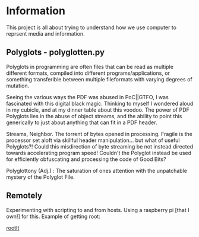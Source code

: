 # Information 
This project is all about trying to understand how we use computer to reprsent
media and information. 

## Polyglots - polyglotten.py
Polyglots in programming are often files that can be read as multiple different formats, compiled into different
programs/applications, or something transferible between multiple fileformats with varying degrees of mutation. 

Seeing the various ways the PDF was abused in PoC||GTFO, I was fascinated with this digital black magic. 
Thinking to myself I wondered aloud in my cubicle, and at my dinner table about this voodoo. The power of
PDF Polyglots lies in the abuse of object streams, and the ability to point this generically to just about anything
that can fit in a PDF header. 

Streams, Neighbor. The torrent of bytes opened in processing. Fragile is the processor set aloft via skillful header
manipulation... but what of useful Polyglots?! Could this misdirection of byte streaming be not instead directed
towards accelerating program speed! Couldn't the Polyglot instead be used for efficiently obfuscating and processing the code of Good Bits? 

Polyglottony (Adj.) : The saturation of ones attention with the unpatchable mystery of the Polyglot File. 

## Remotely 
Experimenting with scripting to and from hosts. Using a raspberry pi [that I own!] for this. Example of getting root: 

[rootIt](https://raw.githubusercontent.com/TylersDurden/Information/master/Remotely/rootme.png)
